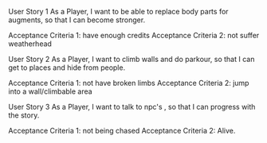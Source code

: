 User Story 1
As a Player, I want to be able to replace body parts for augments, so that I can become stronger.

Acceptance Criteria 1: have enough credits
Acceptance Criteria 2: not suffer weatherhead

User Story 2
As a Player, I want to climb walls and do parkour, so that I can get to places and hide from people.

Acceptance Criteria 1: not have broken limbs
Acceptance Criteria 2: jump into a wall/climbable area

User Story 3
As a Player, I want to talk to npc's , so that I can progress with the story.

Acceptance Criteria 1: not being chased
Acceptance Criteria 2: Alive.
